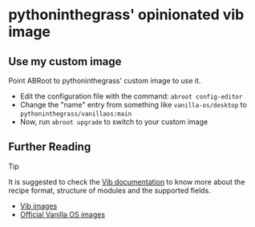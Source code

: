 # pythoninthegrass' opinionated vib image

## Use my custom image

Point ABRoot to pythoninthegrass' custom image to use it.

* Edit the configuration file with the command: `abroot config-editor`
* Change the "name" entry from something like `vanilla-os/desktop` to `pythoninthegrass/vanillaos:main`
* Now, run `abroot upgrade` to switch to your custom image

## Further Reading

> [!TIP]
> It is suggested to check the [Vib documentation](https://docs.vanillaos.org/collections/vib) to know more about the recipe format, structure of modules and the supported fields.

* [Vib images](https://github.com/Vanilla-OS/Vib)
* [Official Vanilla OS images](https://images.vanillaos.org)
